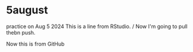 # 5august
practice on Aug 5 2024 
This is a line from RStudio. /
Now I'm going to pull thebn push.

Now this is from GitHub
